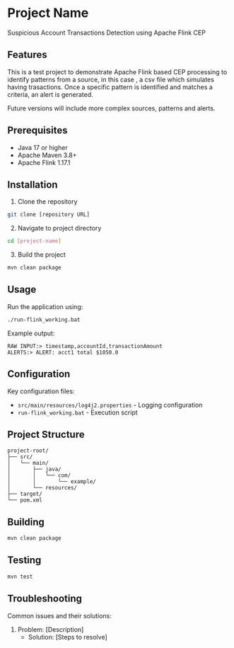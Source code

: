 # Project Name

Suspicious Account Transactions Detection using Apache Flink CEP

## Features

This is a test project to demonstrate Apache Flink based CEP processing to identify patterns from a source, in this case , a csv file which simulates having trasactions. Once a specific pattern is identified and matches a criteria, an alert is generated.

Future versions will include more complex sources, patterns and alerts.

## Prerequisites

- Java 17 or higher
- Apache Maven 3.8+
- Apache Flink 1.17.1

## Installation

1. Clone the repository
```bash
git clone [repository URL]
```

2. Navigate to project directory
```bash
cd [project-name]
```

3. Build the project
```bash
mvn clean package
```

## Usage

Run the application using:
```bash
./run-flink_working.bat
```

Example output:
```
RAW INPUT:> timestamp,accountId,transactionAmount
ALERTS:> ALERT: acct1 total $1050.0
```

## Configuration

Key configuration files:
- `src/main/resources/log4j2.properties` - Logging configuration
- `run-flink_working.bat` - Execution script

## Project Structure

```
project-root/
├── src/
│   └── main/
│       ├── java/
│       │   └── com/
│       │       └── example/
│       └── resources/
├── target/
└── pom.xml
```

## Building

```bash
mvn clean package
```

## Testing

```bash
mvn test
```

## Troubleshooting

Common issues and their solutions:
1. Problem: [Description]
   - Solution: [Steps to resolve]

